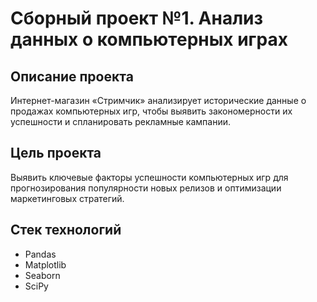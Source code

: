 # Сборный проект №1. Анализ данных о компьютерных играх

## Описание проекта
Интернет-магазин «Стримчик» анализирует исторические данные о продажах компьютерных игр, чтобы выявить закономерности их успешности и спланировать рекламные кампании.

## Цель проекта
Выявить ключевые факторы успешности компьютерных игр для прогнозирования популярности новых релизов и оптимизации маркетинговых стратегий.

## Стек технологий
- Pandas
- Matplotlib
- Seaborn
- SciPy
